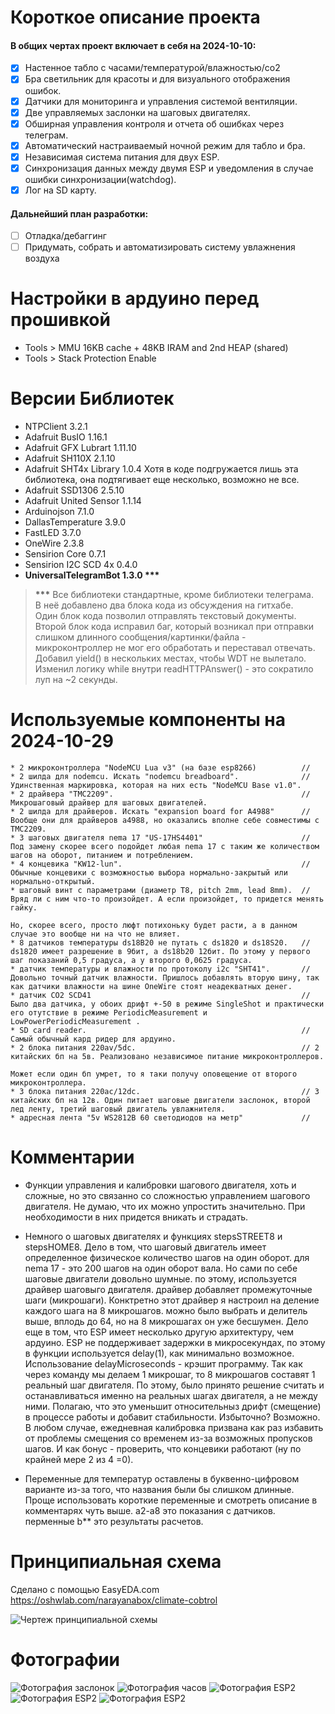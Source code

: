 # Короткое описание проекта

#### В общих чертах проект включает в себя на 2024-10-10:
- [x] Настенное табло с часами/температурой/влажностью/со2
- [x] Бра светильник для красоты и для визуального отображения ошибок.
- [x] Датчики для мониторинга и управления системой вентиляции.
- [x] Две управляемых заслонки на шаговых двигателях.
- [x] Обширная управления контроля и отчета об ошибках через телеграм.
- [x] Автоматический настраиваемый ночной режим для табло и бра.
- [x] Независимая система питания для двух ESP.
- [x] Синхронизация данных между двумя ESP и уведомления в случае ошибки синхронизации(watchdog).
- [x] Лог на SD карту.

#### Дальнейший план разработки:
- [ ] Отладка/дебаггинг
- [ ] Придумать, собрать и автоматизировать систему увлажнения воздуха

# Настройки в ардуино перед прошивкой

*  Tools > MMU 16KB cache + 48KB IRAM and 2nd HEAP (shared)
*  Tools > Stack Protection Enable 


# Версии Библиотек 

* NTPClient                3.2.1
* Adafruit BusIO           1.16.1
* Adafruit GFX Lubrart     1.11.10
* Adafruit SH110X          2.1.10
* Adafruit SHT4x Library   1.0.4    Хотя в коде подгружается лишь эта библиотека, она подтягивает еще несколько, возможно не все.
* Adafruit SSD1306         2.5.10
* Adafruit United Sensor   1.1.14
* Arduinojson              7.1.0
* DallasTemperature        3.9.0
* FastLED                  3.7.0
* OneWire                  2.3.8
* Sensirion Core           0.7.1
* Sensirion I2C SCD 4x     0.4.0
* __UniversalTelegramBot     1.3.0    ***__

> __***__ Все библиотеки стандартные, кроме библиотеки телеграма.  
> В неё добавлено два блока кода из обсуждения на гитхабе.  
> Один блок кода позволил отправлять текстовый документы.  
> Второй блок кода исправил баг, который возникал при отправки слишком длинного сообщения/картинки/файла - микроконтроллер не мог его обработать и переставал отвечать.  
> Добавил yield() в нескольких местах, чтобы WDT не вылетало.  
> Изменил логику while внутри readHTTPAnswer() - это сократило луп на ~2 секунды.  

# Используемые компоненты на 2024-10-29

```
* 2 микроконтроллера "NodeMCU Lua v3" (на базе esp8266)          // 
* 2 шилда для nodemcu. Искать "nodemcu breadboard".              // Удинственная маркировка, которая на них есть "NodeMCU Base v1.0".
* 2 драйвера "TMC2209".                                          // Микрошаговый драйвер для шаговых двигателей.
* 2 шилда для драйверов. Искать "expansion board for A4988"      // Вообще они для драйверов a4988, но оказались вполне себе совместимы с TMC2209.
* 3 шаговых двигателя nema 17 "US-17HS4401"                      // Под замену скорее всего подойдет любая nema 17 с таким же количеством шагов на оборот, питанием и потреблением.
* 4 концевика "KW12-lun".                                        // Обычные концевики с возможностью выбора нормально-закрытый или нормально-открытый.
* шаговый винт с параметрами (диаметр T8, pitch 2mm, lead 8mm).  // Вряд ли с ним что-то произойдет. А если произойдет, то придется менять гайку.
                                                                    Но, скорее всего, просто люфт потихоньку будет расти, а в данном случае это вообще ни на что не влияет.
* 8 датчиков температуры ds18B20 не путать с ds1820 и ds18S20.   // ds1820 имеет разрешение в 9бит, а ds18b20 12бит. По этому у первого шаг показаний 0,5 градуса, а у второго 0,0625 градуса.
* датчик температуры и влажности по протоколу i2c "SHT41".       // Довольно точный датчик влажности. Пришлось добавлять вторую шину, так как датчики влажности на шине OneWire стоят неадекватных денег.
* датчик СО2 SCD41                                               // Было два датчика, у обоих дрифт +-50 в режиме SingleShot и практически его отутствие в режиме PeriodicMeasurement и LowPowerPeriodicMeasurement .
* SD card reader.                                                // Самый обычный кард ридер для ардуино.
* 2 блока питания 220av/5dc.                                     // 2 китайских бп на 5в. Реализовано независимое питание микроконтроллеров.
                                                                    Может если один бп умрет, то я таки получу оповещение от второго микроконтроллера.
* 3 блока питания 220ac/12dc.                                    // 3 китайских бп на 12в. Один питает шаговые двигатели заслонок, второй лед ленту, третий шаговый двигатель увлажнителя.
* адресная лента "5v WS2812B 60 светодиодов на метр"             // 
```

# Комментарии

* Функции управления и калибровки шагового двигателя, хоть и сложные, но это связанно со сложностью управлением шагового двигателя. Не думаю, что их можно упростить значительно. При необходимости в них придется вникать и страдать.

* Немного о шаговых двигателях и функциях stepsSTREET8 и stepsHOME8. Дело в том, что шаговый двигатель имеет определенное физическое количество шагов на один оборот. для nema 17 - это 200 шагов на один оборот вала. Но сами по себе шаговые двигатели довольно шумные. по этому, используется драйвер шаговыго двигателя. драйвер добавляет промежуточные шаги (микрошаги). Конктретно этот драйвер я настроил на деление каждого шага на 8 микрошагов. можно было выбрать и делитель выше, вплодь до 64, но на 8 микрошагах он уже бесшумен. Дело еще в том, что ESP имеет несколько другую архитектуру, чем ардуино. ESP не поддерживает задержки в микросекундах, по этому в функции используется delay(1), как минимально возможное. Использование delayMicroseconds - крэшит программу. Так как через команду мы делаем 1 микрошаг, то 8 микрошагов составят 1 реальный шаг двигателя. По этому, было принято решение считать и останавливаться именно на реальных шагах двигателя, а не между ними. Полагаю, что это уменьшит относительныз дрифт (смещение) в процессе работы и добавит стабильности. Избыточно? Возможно. В любом случае, ежедневная калибровка призвана как раз избавить от проблемы смещения со временем из-за возможных пропусков шагов. И как бонус - проверить, что концевики работают (ну по крайней мере 2 из 4 =0).

* Переменные для температур оставлены в буквенно-цифровом варианте из-за того, что названия были бы слишком длинные. Проще использовать короткие переменные и смотреть описание в комментарях чуть выше. a2-a8 это показания с датчиков. перменные b** это результаты расчетов.


# Принципиальная схема

Сделано с помощью EasyEDA.com
https://oshwlab.com/narayanabox/climate-cobtrol

![Чертеж принципиальной схемы](images/Schematic.png)


# Фотографии

![Фотография заслонок](images/Air_Dumpers.jpg)
![Фотография часов](images/Clock.jpg)
![Фотография ESP2](images/Wiring1.jpg)
![Фотография ESP2](images/Wiring2.jpg)
![Фотография ESP2](images/Wiring3.jpg)
